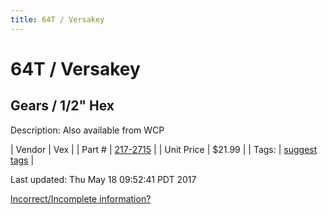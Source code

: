 ```yaml
---
title: 64T / Versakey
---
```


# 64T / Versakey
## Gears / 1/2" Hex
Description: 	Also available from WCP 

| Vendor | Vex | 
| Part # | [217-2715](http://www.vexrobotics.com/vexpro/motion/vexpro-gears/1-2-hex-bore.html) | 
| Unit Price | $21.99 | 
| Tags: | [suggest tags](https://docs.google.com/forms/d/e/1FAIpQLSeWyY8v3RgOty-MyWmh9U0iivNYN_molChYyS-0U-o-kOAv_g/viewform) | 

Last updated: Thu May 18 09:52:41 PDT 2017

 [Incorrect/Incomplete information?](https://docs.google.com/forms/d/e/1FAIpQLSeWyY8v3RgOty-MyWmh9U0iivNYN_molChYyS-0U-o-kOAv_g/viewform)